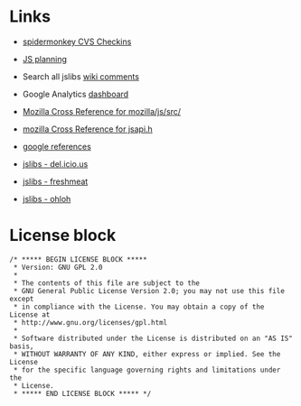 # Links #
  * [spidermonkey CVS Checkins](http://bonsai.mozilla.org/cvsquery.cgi?treeid=default&module=all&branch=HEAD&branchtype=match&dir=mozilla%2Fjs%2Fsrc&file=&filetype=match&who=&whotype=match&sortby=Date&hours=2&date=week&mindate=&maxdate=&cvsroot=%2Fcvsroot)

  * [JS planning](http://spreadsheets.google.com/pub?key=p82_AkpGnpj4GsbKLz-AgHw)

  * Search all jslibs [wiki comments](http://www.google.fr/search?q=%22Comment+by%22+site%3Acode.google.com%2Fp%2Fjslibs)

  * Google Analytics [dashboard](https://www.google.com/analytics/reporting/dashboard?id=3981577)

  * [Mozilla Cross Reference for mozilla/js/src/](http://mxr.mozilla.org/mozilla/source/js/src/)

  * [mozilla Cross Reference for jsapi.h](http://lxr.mozilla.org/mozilla/source/js/src/jsapi.h)

  * [google references](http://www.google.com/search?q=%22code+google%22+jslibs)

  * [jslibs - del.icio.us](http://del.icio.us/url/4ceae79f008adfdbb49c8d79e23afc44)

  * [jslibs - freshmeat](http://freshmeat.net/projects/jslibs/)

  * [jslibs - ohloh](http://www.ohloh.net/projects/6376)


# License block #
```
/* ***** BEGIN LICENSE BLOCK *****
 * Version: GNU GPL 2.0
 *
 * The contents of this file are subject to the
 * GNU General Public License Version 2.0; you may not use this file except
 * in compliance with the License. You may obtain a copy of the License at
 * http://www.gnu.org/licenses/gpl.html
 *
 * Software distributed under the License is distributed on an "AS IS" basis,
 * WITHOUT WARRANTY OF ANY KIND, either express or implied. See the License
 * for the specific language governing rights and limitations under the
 * License.
 * ***** END LICENSE BLOCK ***** */
```

